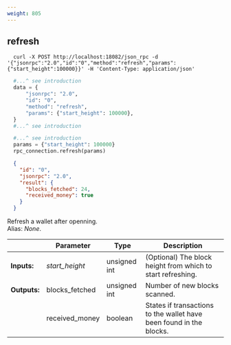 ```yaml
---
weight: 805
---
```


## **refresh**

```shell
  curl -X POST http://localhost:18082/json_rpc -d '{"jsonrpc":"2.0","id":"0","method":"refresh","params":{"start_height":100000}}' -H 'Content-Type: application/json'
```
```python
  #...^ see introduction
  data = {
      "jsonrpc": "2.0",
      "id": "0",
      "method": "refresh",
      "params": {"start_height": 100000},
  }
  #...^ see introduction
```
```py
  #...^ see introduction
  params = {"start_height": 100000}
  rpc_connection.refresh(params)
```
```json
  {
    "id": "0",
    "jsonrpc": "2.0",
    "result": {
      "blocks_fetched": 24,
      "received_money": true
    }
  }
```
Refresh a wallet after openning.  
Alias: *None*.  

|             | Parameter      | Type         | Description
| ---         | ---            | ---          | ---
|**Inputs:**  | *start_height* | unsigned int | (Optional) The block height from which to start refreshing.
|**Outputs:** | blocks_fetched | unsigned int | Number of new blocks scanned.
|             | received_money | boolean      | States if transactions to the wallet have been found in the blocks.